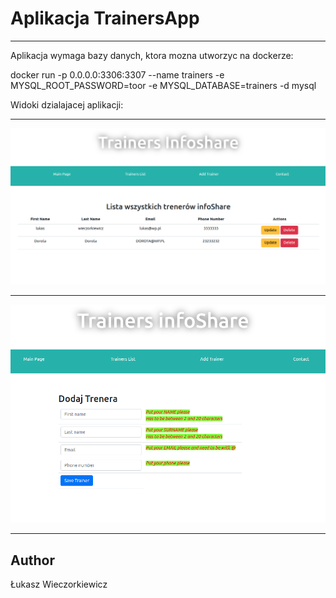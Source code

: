 # Aplikacja TrainersApp

---

Aplikacja wymaga bazy danych, ktora mozna utworzyc na dockerze:

 docker run -p 0.0.0.0:3306:3307 --name trainers -e MYSQL_ROOT_PASSWORD=toor -e MYSQL_DATABASE=trainers -d mysql
 
Widoki dzialajacej aplikacji:

---



![Lista_trenerow](./src/main/resources/static/lista_trenerow.png "Lista Trenerow")


---


![Formularz_dodawania](./src/main/resources/static/formularz_dodawania.png "Formularz dodawania trenera")



---
 
## Author

Łukasz Wieczorkiewicz
